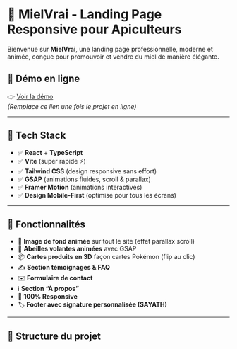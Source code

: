# 🍯 MielVrai - Landing Page Responsive pour Apiculteurs

Bienvenue sur **MielVrai**, une landing page professionnelle, moderne et animée, conçue pour promouvoir et vendre du miel de manière élégante.

## 🌟 Démo en ligne

👉 [Voir la démo](https://tonpseudo.github.io/mielvrai-landing)  
*(Remplace ce lien une fois le projet en ligne)*

---

## 🚀 Tech Stack

- ✅ **React** + **TypeScript**
- ✅ **Vite** (super rapide ⚡)
- ✅ **Tailwind CSS** (design responsive sans effort)
- ✅ **GSAP** (animations fluides, scroll & parallax)
- ✅ **Framer Motion** (animations interactives)
- ✅ **Design Mobile-First** (optimisé pour tous les écrans)

---

## 🎨 Fonctionnalités

- 🌄 **Image de fond animée** sur tout le site (effet parallax scroll)
- 🐝 **Abeilles volantes animées** avec GSAP
- 📦 **Cartes produits en 3D** façon cartes Pokémon (flip au clic)
- ✍️ **Section témoignages & FAQ**
- ✉️ **Formulaire de contact**
- ℹ️ **Section “À propos”**
- 📱 **100% Responsive**
- 🏷️ **Footer avec signature personnalisée (SAYATH)**

---

## 📁 Structure du projet

